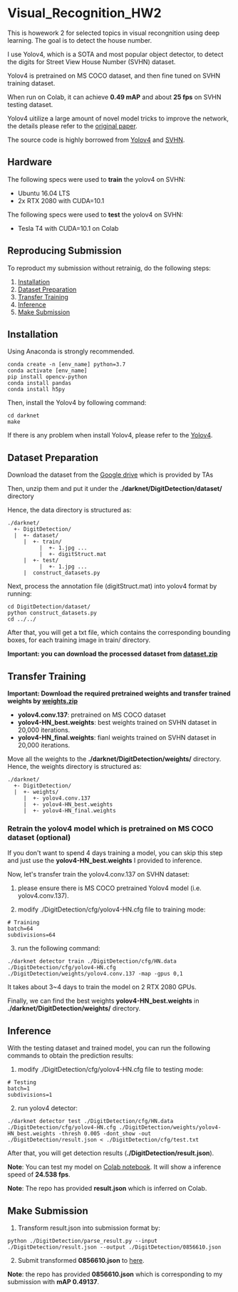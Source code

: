 # Visual_Recognition_HW2

This is howework 2 for selected topics in visual recongnition using deep learning. The goal is to detect the house number.

I use Yolov4, which is a SOTA and most popular object detector, to detect the digits for Street View House Number (SVHN) dataset. 

Yolov4 is pretrained on MS COCO dataset, and then fine tuned on SVHN training dataset.

When run on Colab, it can achieve **0.49 mAP** and about **25 fps** on SVHN testing dataset.

Yolov4 uitilize a large amount of novel model tricks to improve the network, the details please refer to the [original paper](https://arxiv.org/abs/2004.10934).

The source code is highly borrowed from [Yolov4](https://github.com/AlexeyAB/darknet) and [SVHN](https://github.com/pavitrakumar78/Street-View-House-Numbers-SVHN-Detection-and-Classification-using-CNN).

## Hardware
The following specs were used to **train** the yolov4 on SVHN:
- Ubuntu 16.04 LTS
- 2x RTX 2080 with CUDA=10.1

The following specs were used to **test** the yolov4 on SVHN:
- Tesla T4 with CUDA=10.1 on Colab


## Reproducing Submission
To reproduct my submission without retrainig, do the following steps:
1. [Installation](#installation)
2. [Dataset Preparation](#dataset-preparation)
3. [Transfer Training](#transfer-training)
4. [Inference](#inference)
5. [Make Submission](#make-submission)

## Installation
Using Anaconda is strongly recommended.
```
conda create -n [env_name] python=3.7
conda activate [env_name]
pip install opencv-python
conda install pandas
conda install h5py
```

Then, install the Yolov4 by following command:
```
cd darknet
make
```

If there is any problem when install Yolov4, please refer to the [Yolov4](https://github.com/AlexeyAB/darknet).

## Dataset Preparation
Download the dataset from the [Google drive](https://drive.google.com/drive/u/1/folders/1Ob5oT9Lcmz7g5mVOcYH3QugA7tV3WsSl) which is provided by TAs

Then, unzip them and put it under the **./darknet/DigitDetection/dataset/** directory

Hence, the data directory is structured as:
```
./darknet/
  +- DigitDetection/
  |  +- dataset/
     |  +- train/
          |  +- 1.jpg ...
          |  +- digitStruct.mat
     |  +- test/
          |  +- 1.jpg ...
     |  construct_datasets.py    
```

Next, process the annotation file (digitStruct.mat) into yolov4 format by running:
```
cd DigitDetection/dataset/
python construct_datasets.py
cd ../../
```
After that, you will get a txt file, which contains the corresponding bounding boxes, for each training image in train/ directory.

**Important: you can download the processed dataset from [dataset.zip](https://drive.google.com/file/d/1dlNmVJmfG9Df9z21hZwKe9hR_h-dPhuG/view?usp=sharing)**

## Transfer Training
**Important: Download the required pretrained weights and transfer trained weights by [weights.zip](https://drive.google.com/file/d/16GZVXv3TJ7jCptoKbXecIS2hxq25dr3H/view?usp=sharing)**

- **yolov4.conv.137**: pretrained on MS COCO dataset
- **yolov4-HN_best.weights**: best weights trained on SVHN dataset in 20,000 iterations.
- **yolov4-HN_final.weights**: fianl weights trained on SVHN dataset in 20,000 iterations. 

Move all the weights to the **./darknet/DigitDetection/weights/** directory.
Hence, the weights directory is structured as:
```
./darknet/
  +- DigitDetection/
  |  +- weights/
     |  +- yolov4.conv.137
     |  +- yolov4-HN_best.weights
     |  +- yolov4-HN_final.weights
```

### Retrain the yolov4 model which is pretrained on MS COCO dataset (optional)
If you don't want to spend 4 days training a model, you can skip this step and just use the **yolov4-HN_best.weights** I provided to inference. 

Now, let's transfer train the yolov4.conv.137 on SVHN dataset:

1. please ensure there is MS COCO pretrained Yolov4 model (i.e. yolov4.conv.137).

2. modify ./DigitDetection/cfg/yolov4-HN.cfg file to training mode:
```
# Training
batch=64
subdivisions=64
```

3. run the following command:
```
./darknet detector train ./DigitDetection/cfg/HN.data ./DigitDetection/cfg/yolov4-HN.cfg ./DigitDetection/weights/yolov4.conv.137 -map -gpus 0,1
```
It takes about 3~4 days to train the model on 2 RTX 2080 GPUs.

Finally, we can find the best weights **yolov4-HN_best.weights** in **./darknet/DigitDetection/weights/** directory.


## Inference
With the testing dataset and trained model, you can run the following commands to obtain the prediction results:

1. modify ./DigitDetection/cfg/yolov4-HN.cfg file to testing mode:
```
# Testing
batch=1
subdivisions=1
```
2. run yolov4 detector:
```
./darknet detector test ./DigitDetection/cfg/HN.data ./DigitDetection/cfg/yolov4-HN.cfg ./DigitDetection/weights/yolov4-HN_best.weights -thresh 0.005 -dont_show -out ./DigitDetection/result.json < ./DigitDetection/cfg/test.txt
```

After that, you will get detection results (**./DigitDetection/result.json**).

**Note**: You can test my model on [Colab notebook](https://colab.research.google.com/drive/1cdcXTFOS86gu9-ziz4vtU19kIUxt_AtG?usp=sharing). It will show a inference speed of **24.538 fps**.

**Note**: The repo has provided **result.json** which is inferred on Colab.

## Make Submission
1. Transform result.json into submission format by:
```
python ./DigitDetection/parse_result.py --input ./DigitDetection/result.json --output ./DigitDetection/0856610.json
```
2. Submit transformed **0856610.json** to [here](https://drive.google.com/drive/folders/1QNW9YvzFM7Nmg0PqUqbjgqpFyoo1wBEu).

**Note**: the repo has provided **0856610.json** which is corresponding to my submission with **mAP 0.49137**. 

